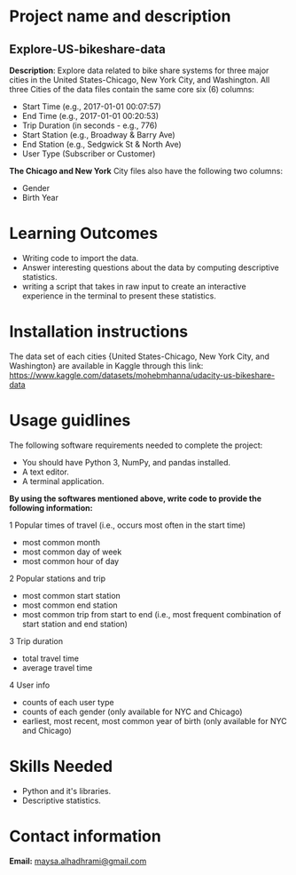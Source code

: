 # Project name and description

## Explore-US-bikeshare-data

**Description**: Explore data related to bike share systems for three major cities in the United States-Chicago, New York City, and Washington. 
All three Cities of the data files contain the same core six (6) columns:

- Start Time (e.g., 2017-01-01 00:07:57)
- End Time (e.g., 2017-01-01 00:20:53)
- Trip Duration (in seconds - e.g., 776)
- Start Station (e.g., Broadway & Barry Ave)
- End Station (e.g., Sedgwick St & North Ave)
- User Type (Subscriber or Customer)

**The Chicago and New York** City files also have the following two columns:
- Gender
- Birth Year


# Learning Outcomes

- Writing code to import the data. 
- Answer interesting questions about the data by computing descriptive statistics. 
- writing a script that takes in raw input to create an interactive experience in the terminal to present these statistics.

# Installation instructions 

The data set of each cities {United States-Chicago, New York City, and Washington} are available in Kaggle through this link: https://www.kaggle.com/datasets/mohebmhanna/udacity-us-bikeshare-data

# Usage guidlines

The following software requirements needed to complete the project:
- You should have Python 3, NumPy, and pandas installed.
- A text editor.
- A terminal application.

**By using the softwares mentioned above, write code to provide the following information:**

1 Popular times of travel (i.e., occurs most often in the start time)

- most common month
- most common day of week
- most common hour of day
  
2 Popular stations and trip

- most common start station
- most common end station
- most common trip from start to end (i.e., most frequent combination of start station and end station)
  
3 Trip duration

- total travel time
- average travel time
  
4 User info

- counts of each user type
- counts of each gender (only available for NYC and Chicago)
- earliest, most recent, most common year of birth (only available for NYC and Chicago)

# Skills Needed

- Python and it's libraries.
- Descriptive statistics.

# Contact information

**Email:** maysa.alhadhrami@gmail.com
